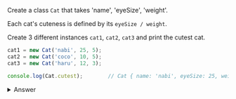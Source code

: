 Create a class `Cat` that takes 'name', 'eyeSize', 'weight'.

Each cat's cuteness is defined by its `eyeSize / weight`.

Create 3 different instances `cat1`, `cat2`, `cat3` and print the cutest cat.

```js
cat1 = new Cat('nabi', 25, 5);
cat2 = new Cat('coco', 10, 5);
cat3 = new Cat('haru', 12, 3);

console.log(Cat.cutest);        // Cat { name: 'nabi', eyeSize: 25, weight: 5, cuteness: 5 } 
```


<details>

  <summary>Answer</summary>

```js
class Cat {
    constructor(name, eyeSize, weight) {
        this.name = name;
        this.eyeSize = eyeSize;
        this.weight = weight;
        this.cuteness = eyeSize / weight;

        if (!Cat.cutest || (this.cuteness > Cat.cutest.cuteness)) {
            Cat.cutest = this;
        }
    }

    static cutest = null;
}

cat1 = new Cat('nabi', 25, 5);
cat2 = new Cat('coco', 10, 5);
cat3 = new Cat('haru', 12, 3);

console.log(Cat.cutest);        // Cat { name: 'nabi', eyeSize: 25, weight: 5, cuteness: 5 }

```

</details>
